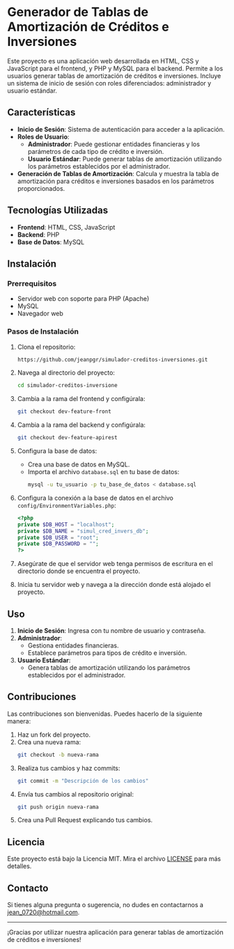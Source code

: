 # Generador de Tablas de Amortización de Créditos e Inversiones

Este proyecto es una aplicación web desarrollada en HTML, CSS y JavaScript para el frontend, y PHP y MySQL para el backend. Permite a los usuarios generar tablas de amortización de créditos e inversiones. Incluye un sistema de inicio de sesión con roles diferenciados: administrador y usuario estándar.

## Características

- **Inicio de Sesión**: Sistema de autenticación para acceder a la aplicación.
- **Roles de Usuario**:
  - **Administrador**: Puede gestionar entidades financieras y los parámetros de cada tipo de crédito e inversión.
  - **Usuario Estándar**: Puede generar tablas de amortización utilizando los parámetros establecidos por el administrador.
- **Generación de Tablas de Amortización**: Calcula y muestra la tabla de amortización para créditos e inversiones basados en los parámetros proporcionados.

## Tecnologías Utilizadas

- **Frontend**: HTML, CSS, JavaScript
- **Backend**: PHP
- **Base de Datos**: MySQL

## Instalación

### Prerrequisitos

- Servidor web con soporte para PHP (Apache)
- MySQL
- Navegador web

### Pasos de Instalación

1. Clona el repositorio:
    ```sh
    https://github.com/jeanpgr/simulador-creditos-inversiones.git
    ```
2. Navega al directorio del proyecto:
    ```sh
    cd simulador-creditos-inversione
    ```
3. Cambia a la rama del frontend y configúrala:
    ```sh
    git checkout dev-feature-front
    ```
4. Cambia a la rama del backend y configúrala:
    ```sh
    git checkout dev-feature-apirest
    ```
5. Configura la base de datos:
    - Crea una base de datos en MySQL.
    - Importa el archivo `database.sql` en tu base de datos:
        ```sh
        mysql -u tu_usuario -p tu_base_de_datos < database.sql
        ```
6. Configura la conexión a la base de datos en el archivo `config/EnvironmentVariables.php`:
    ```php
    <?php
    private $DB_HOST = "localhost";
    private $DB_NAME = "simul_cred_invers_db";
    private $DB_USER = "root";
    private $DB_PASSWORD = "";
    ?>
    ```
7. Asegúrate de que el servidor web tenga permisos de escritura en el directorio donde se encuentra el proyecto.

8. Inicia tu servidor web y navega a la dirección donde está alojado el proyecto.

## Uso

1. **Inicio de Sesión**: Ingresa con tu nombre de usuario y contraseña.
2. **Administrador**:
   - Gestiona entidades financieras.
   - Establece parámetros para tipos de crédito e inversión.
3. **Usuario Estándar**:
   - Genera tablas de amortización utilizando los parámetros establecidos por el administrador.

## Contribuciones

Las contribuciones son bienvenidas. Puedes hacerlo de la siguiente manera:

1. Haz un fork del proyecto.
2. Crea una nueva rama:
    ```sh
    git checkout -b nueva-rama
    ```
3. Realiza tus cambios y haz commits:
    ```sh
    git commit -m "Descripción de los cambios"
    ```
4. Envía tus cambios al repositorio original:
    ```sh
    git push origin nueva-rama
    ```
5. Crea una Pull Request explicando tus cambios.

## Licencia

Este proyecto está bajo la Licencia MIT. Mira el archivo [LICENSE](LICENSE) para más detalles.

## Contacto

Si tienes alguna pregunta o sugerencia, no dudes en contactarnos a [jean_0720@hotmail.com](jeanpierre:jean_0720@hotmail.com).

---

¡Gracias por utilizar nuestra aplicación para generar tablas de amortización de créditos e inversiones!
